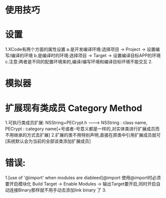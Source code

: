 # 使用技巧

# 设置
1.XCode有两个方面的属性设置
    a.是开发编译环境:选择项目 -> Project -> 设置编写/编译的环境
    b.是编译时的环境:选择项目 -> Target -> 设置编译目标APP的环境
    c.注意:两者是不同的配置环境来的,编译/编写环境和编译目标环境不能交互
2.

# 模拟器

# 扩展现有类成员 Category Method
1.可执行类成员扩展: NSString+PECrypt.h  ---> NSString : class name, PECrypt : category name[+号或者-号意义都是一样的,对实体类进行扩展成员而不用继承的方式去扩展]
2.扩展的类不用特别声明,直接在原类中引用扩展成员就可[系统默认会为当前的全部该类添加扩展成员]

# 错误:
1.[use of '@import' when modules are diableed]@import 使用@import时必须要开启模块化 Build Target -> Enable Modules -> 输出Target要开启,同时开启自动连接Binary那样就不用手动去添加link binary 了
3.

